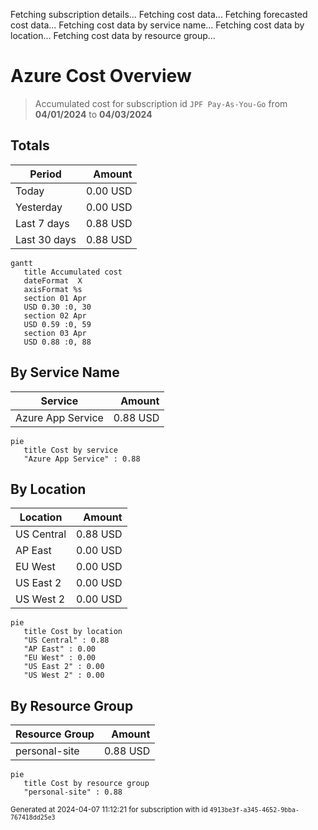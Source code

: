 Fetching subscription details...
Fetching cost data...
Fetching forecasted cost data...
Fetching cost data by service name...
Fetching cost data by location...
Fetching cost data by resource group...
# Azure Cost Overview

> Accumulated cost for subscription id `JPF Pay-As-You-Go` from **04/01/2024** to **04/03/2024**

## Totals

|Period|Amount|
|---|---:|
|Today|0.00 USD|
|Yesterday|0.00 USD|
|Last 7 days|0.88 USD|
|Last 30 days|0.88 USD|

```mermaid
gantt
   title Accumulated cost
   dateFormat  X
   axisFormat %s
   section 01 Apr
   USD 0.30 :0, 30
   section 02 Apr
   USD 0.59 :0, 59
   section 03 Apr
   USD 0.88 :0, 88
```

## By Service Name

|Service|Amount|
|---|---:|
|Azure App Service|0.88 USD|

```mermaid
pie
   title Cost by service
   "Azure App Service" : 0.88
```

## By Location

|Location|Amount|
|---|---:|
|US Central|0.88 USD|
|AP East|0.00 USD|
|EU West|0.00 USD|
|US East 2|0.00 USD|
|US West 2|0.00 USD|

```mermaid
pie
   title Cost by location
   "US Central" : 0.88
   "AP East" : 0.00
   "EU West" : 0.00
   "US East 2" : 0.00
   "US West 2" : 0.00
```

## By Resource Group

|Resource Group|Amount|
|---|---:|
|personal-site|0.88 USD|

```mermaid
pie
   title Cost by resource group
   "personal-site" : 0.88
```

<sup>Generated at 2024-04-07 11:12:21 for subscription with id `4913be3f-a345-4652-9bba-767418dd25e3`</sup>
